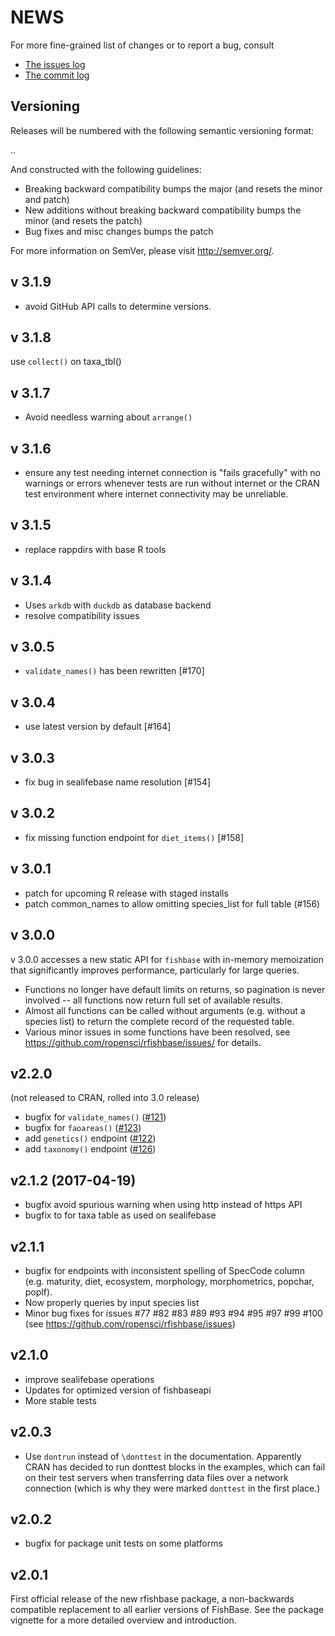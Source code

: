 NEWS
====

For more fine-grained list of changes or to report a bug, consult 

* [The issues log](https://github.com/ropensci/rfishbase/issues)
* [The commit log](https://github.com/ropensci/rfishbase/commits/master)

Versioning
----------

Releases will be numbered with the following semantic versioning format:

<major>.<minor>.<patch>

And constructed with the following guidelines:

* Breaking backward compatibility bumps the major (and resets the minor 
  and patch)
* New additions without breaking backward compatibility bumps the minor 
  (and resets the patch)
* Bug fixes and misc changes bumps the patch

For more information on SemVer, please visit http://semver.org/.

v 3.1.9
-------

* avoid GitHub API calls to determine versions.

v 3.1.8
-------

use `collect()` on taxa_tbl()

v 3.1.7
-------

- Avoid needless warning about `arrange()`

v 3.1.6
-------

- ensure any test needing internet connection is "fails gracefully" with
  no warnings or errors whenever tests are run without internet or the 
  CRAN test environment where internet connectivity may be unreliable.

v 3.1.5
-------

- replace rappdirs with base R tools

v 3.1.4
-------

- Uses `arkdb` with `duckdb` as database backend
- resolve compatibility issues

v 3.0.5
--------

- `validate_names()` has been rewritten [#170]

v 3.0.4
--------

- use latest version by default [#164]

v 3.0.3
------

- fix bug in sealifebase name resolution [#154]

v 3.0.2
--------

- fix missing function endpoint for `diet_items()` [#158]


v 3.0.1
--------

- patch for upcoming R release with staged installs
- patch common_names to allow omitting species_list for full table (#156)

v 3.0.0
------

v 3.0.0 accesses a new static API for `fishbase` with in-memory
memoization that significantly improves performance, particularly
for large queries.  

- Functions no longer have default limits on returns, so pagination
  is never involved -- all functions now return full set of available
  results.  
- Almost all functions can be called without arguments (e.g. without
  a species list) to return the complete record of the requested table.
- Various minor issues in some functions have been resolved, see 
  <https://github.com/ropensci/rfishbase/issues/> for details.


v2.2.0 
-------

(not released to CRAN, rolled into 3.0 release)

* bugfix for `validate_names()` ([#121](https://github.com/ropensci/rfishbase/issues/121))
* bugfix for `faoareas()` ([#123](https://github.com/ropensci/rfishbase/issues/123))
* add `genetics()` endpoint ([#122](https://github.com/ropensci/rfishbase/issues/122))
* add `taxonomy()` endpoint ([#126](https://github.com/ropensci/rfishbase/issues/126))

v2.1.2   (2017-04-19)
------

* bugfix avoid spurious warning when using http instead of https API
* bugfix to for taxa table as used on sealifebase


v2.1.1
-------


* bugfix for endpoints with inconsistent spelling of SpecCode column 
(e.g. maturity, diet, ecosystem, morphology, morphometrics, popchar, poplf).
* Now properly queries by input species list
* Minor bug fixes for issues #77 #82 #83 #89 #93 #94 #95 #97 #99 #100 (see https://github.com/ropensci/rfishbase/issues)

v2.1.0
------

* improve sealifebase operations
* Updates for optimized version of fishbaseapi
* More stable tests

v2.0.3
------

* Use `dontrun` instead of `\donttest` in the documentation.  Apparently CRAN has decided to run donttest blocks in the examples, which can fail on their test servers when transferring data files over a network connection (which is why they were marked `donttest` in the first place.)

v2.0.2
------

* bugfix for package unit tests on some platforms

v2.0.1
------

First official release of the new rfishbase package, a non-backwards
compatible replacement to all earlier versions of FishBase. See the
package vignette for a more detailed overview and introduction.
